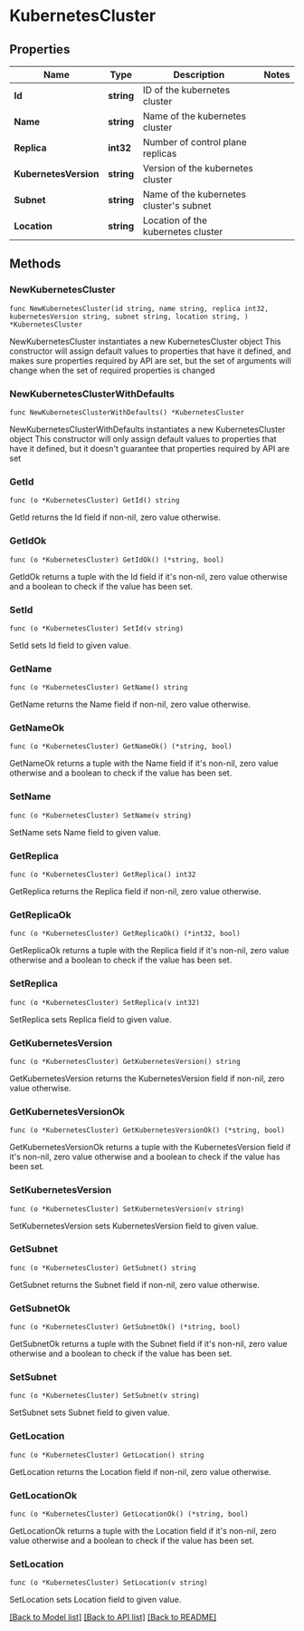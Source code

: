 # KubernetesCluster

## Properties

Name | Type | Description | Notes
------------ | ------------- | ------------- | -------------
**Id** | **string** | ID of the kubernetes cluster | 
**Name** | **string** | Name of the kubernetes cluster | 
**Replica** | **int32** | Number of control plane replicas | 
**KubernetesVersion** | **string** | Version of the kubernetes cluster | 
**Subnet** | **string** | Name of the kubernetes cluster&#39;s subnet | 
**Location** | **string** | Location of the kubernetes cluster | 

## Methods

### NewKubernetesCluster

`func NewKubernetesCluster(id string, name string, replica int32, kubernetesVersion string, subnet string, location string, ) *KubernetesCluster`

NewKubernetesCluster instantiates a new KubernetesCluster object
This constructor will assign default values to properties that have it defined,
and makes sure properties required by API are set, but the set of arguments
will change when the set of required properties is changed

### NewKubernetesClusterWithDefaults

`func NewKubernetesClusterWithDefaults() *KubernetesCluster`

NewKubernetesClusterWithDefaults instantiates a new KubernetesCluster object
This constructor will only assign default values to properties that have it defined,
but it doesn't guarantee that properties required by API are set

### GetId

`func (o *KubernetesCluster) GetId() string`

GetId returns the Id field if non-nil, zero value otherwise.

### GetIdOk

`func (o *KubernetesCluster) GetIdOk() (*string, bool)`

GetIdOk returns a tuple with the Id field if it's non-nil, zero value otherwise
and a boolean to check if the value has been set.

### SetId

`func (o *KubernetesCluster) SetId(v string)`

SetId sets Id field to given value.


### GetName

`func (o *KubernetesCluster) GetName() string`

GetName returns the Name field if non-nil, zero value otherwise.

### GetNameOk

`func (o *KubernetesCluster) GetNameOk() (*string, bool)`

GetNameOk returns a tuple with the Name field if it's non-nil, zero value otherwise
and a boolean to check if the value has been set.

### SetName

`func (o *KubernetesCluster) SetName(v string)`

SetName sets Name field to given value.


### GetReplica

`func (o *KubernetesCluster) GetReplica() int32`

GetReplica returns the Replica field if non-nil, zero value otherwise.

### GetReplicaOk

`func (o *KubernetesCluster) GetReplicaOk() (*int32, bool)`

GetReplicaOk returns a tuple with the Replica field if it's non-nil, zero value otherwise
and a boolean to check if the value has been set.

### SetReplica

`func (o *KubernetesCluster) SetReplica(v int32)`

SetReplica sets Replica field to given value.


### GetKubernetesVersion

`func (o *KubernetesCluster) GetKubernetesVersion() string`

GetKubernetesVersion returns the KubernetesVersion field if non-nil, zero value otherwise.

### GetKubernetesVersionOk

`func (o *KubernetesCluster) GetKubernetesVersionOk() (*string, bool)`

GetKubernetesVersionOk returns a tuple with the KubernetesVersion field if it's non-nil, zero value otherwise
and a boolean to check if the value has been set.

### SetKubernetesVersion

`func (o *KubernetesCluster) SetKubernetesVersion(v string)`

SetKubernetesVersion sets KubernetesVersion field to given value.


### GetSubnet

`func (o *KubernetesCluster) GetSubnet() string`

GetSubnet returns the Subnet field if non-nil, zero value otherwise.

### GetSubnetOk

`func (o *KubernetesCluster) GetSubnetOk() (*string, bool)`

GetSubnetOk returns a tuple with the Subnet field if it's non-nil, zero value otherwise
and a boolean to check if the value has been set.

### SetSubnet

`func (o *KubernetesCluster) SetSubnet(v string)`

SetSubnet sets Subnet field to given value.


### GetLocation

`func (o *KubernetesCluster) GetLocation() string`

GetLocation returns the Location field if non-nil, zero value otherwise.

### GetLocationOk

`func (o *KubernetesCluster) GetLocationOk() (*string, bool)`

GetLocationOk returns a tuple with the Location field if it's non-nil, zero value otherwise
and a boolean to check if the value has been set.

### SetLocation

`func (o *KubernetesCluster) SetLocation(v string)`

SetLocation sets Location field to given value.



[[Back to Model list]](../README.md#documentation-for-models) [[Back to API list]](../README.md#documentation-for-api-endpoints) [[Back to README]](../README.md)


